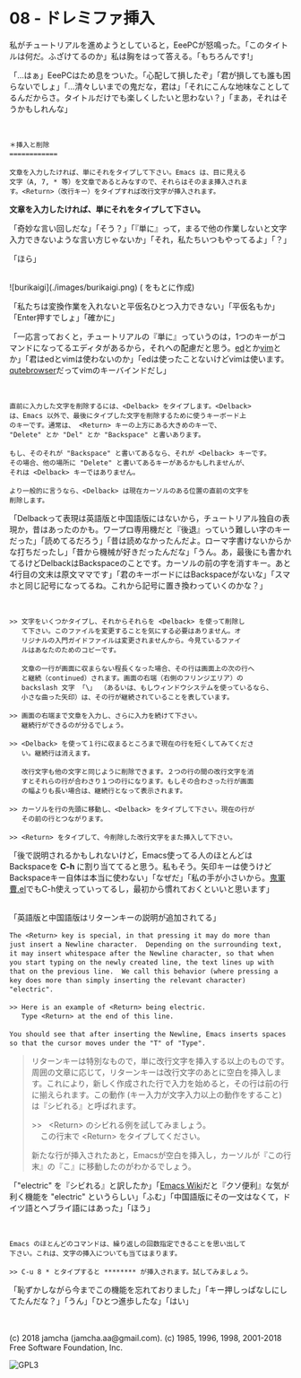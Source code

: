 

# 08 - ドレミファ挿入

私がチュートリアルを進めようとしていると，EeePCが怒鳴った。「このタイトルは何だ。ふざけてるのか」私は胸をはって答える。「もちろんです!」  

「…はぁ」EeePCはため息をついた。「心配して損したぞ」「君が損しても誰も困らないでしょ」「…清々しいまでの鬼だな，君は」「それにこんな地味なことしてるんだからさ。タイトルだけでも楽しくしたいと思わない？」「まあ，それはそうかもしれんな」  

<br>  

    ＊挿入と削除
    ============
    
    文章を入力したければ、単にそれをタイプして下さい。Emacs は、目に見える
    文字（A, 7, * 等）を文章であるとみなすので、それらはそのまま挿入されま
    す。<Return>（改行キー）をタイプすれば改行文字が挿入されます。

**文章を入力したければ、単にそれをタイプして下さい。**  

「奇妙な言い回しだな」「そう？」「『単に』って，まるで他の作業しないと文字入力できないような言い方じゃないか」「それ，私たちいつもやってるよ」「？」  

「ほら」  

<br>  
![burikaigi](./images/burikaigi.png)  
(<https://mzp.hatenablog.com/entry/2018/02/04/171050> をもとに作成)  

「私たちは変換作業を入れないと平仮名ひとつ入力できない」「平仮名もか」「Enter押すでしょ」「確かに」  

「一応言っておくと，チュートリアルの『単に』っていうのは，1つのキーがコマンドになってるエディタがあるから，それへの配慮だと思う。[ed](http://www.gnu.org/software/ed/manual/ed_manual.html)とか[vim](https://www.vim.org/)とか」「君はedとvimは使わないのか」「edは使ったことないけどvimは使います。[qutebrowser](https://qutebrowser.org/)だってvimのキーバインドだし」  

<br>  

    直前に入力した文字を削除するには、<Delback> をタイプします。<Delback>
    は、Emacs 以外で、最後にタイプした文字を削除するために使うキーボード上
    のキーです。通常は、 <Return> キーの上方にある大きめのキーで、
    "Delete" とか "Del" とか "Backspace" と書いあります。
    
    もし、そのそれが "Backspace" と書いてあるなら、それが <Delback> キーです。
    その場合、他の場所に "Delete" と書いてあるキーがあるかもしれませんが、
    それは <Delback> キーではありません。
    
    より一般的に言うなら、<Delback> は現在カーソルのある位置の直前の文字を
    削除します。

「Delbackって表現は英語版と中国語版にはないから，チュートリアル独自の表現か，昔はあったのかも。ワープロ専用機だと『後退』っていう難しい字のキーだった」「読めてるだろう」「昔は読めなかったんだよ。ローマ字書けないからかな打ちだったし」「昔から機械が好きだったんだな」「うん。あ，最後にも書かれてるけどDelbackはBackspaceのことです。カーソルの前の字を消すキー。あと4行目の文末は原文ママです」「君のキーボードにはBackspaceがないな」「スマホと同じ記号になってるね。これから記号に置き換わっていくのかな？」  

<br>  

    >> 文字をいくつかタイプし、それからそれらを <Delback> を使って削除し
       て下さい。このファイルを変更することを気にする必要はありません。オ
       リジナルの入門ガイドファイルは変更されませんから。今見ているファイ
       ルはあなたのためのコピーです。
    
       文章の一行が画面に収まらない程長くなった場合、その行は画面上の次の行へ
       と継続（continued）されます。画面の右端（右側のフリンジエリア）の
       backslash 文字 「\」 （あるいは、もしウィンドウシステムを使っているなら、
       小さな曲った矢印）は、その行が継続されていることを表しています。
    
    >> 画面の右端まで文章を入力し、さらに入力を続けて下さい。
       継続行ができるのが分るでしょう。
    
    >> <Delback> を使って１行に収まるところまで現在の行を短くしてみてくださ
       い。継続行は消えます。
    
       改行文字も他の文字と同じように削除できます。２つの行の間の改行文字を消
       すとそれらの行が合わさり１つの行になります。もしその合わさった行が画面
       の幅よりも長い場合は、継続行となって表示されます。
    
    >> カーソルを行の先頭に移動し、<Delback> をタイプして下さい。現在の行が
       その前の行とつながります。
    
    >> <Return> をタイプして、今削除した改行文字をまた挿入して下さい。

「後で説明されるかもしれないけど，Emacs使ってる人のほとんどはBackspaceを **C-h** に割り当ててると思う。私もそう。矢印キーは使うけどBackspaceキー自体は本当に使わない」「なぜだ」「私の手が小さいから。[鬼軍曹.el](https://github.com/k1LoW/emacs-drill-instructor/wiki)でもC-h使えっていってるし，最初から慣れておくといいと思います」  

<br>  
「英語版と中国語版はリターンキーの説明が追加されてる」  

    The <Return> key is special, in that pressing it may do more than
    just insert a Newline character.  Depending on the surrounding text,
    it may insert whitespace after the Newline character, so that when
    you start typing on the newly created line, the text lines up with
    that on the previous line.  We call this behavior (where pressing a
    key does more than simply inserting the relevant character) "electric".
    
    >> Here is an example of <Return> being electric.
       Type <Return> at the end of this line.
    
    You should see that after inserting the Newline, Emacs inserts spaces
    so that the cursor moves under the "T" of "Type".

> リターンキーは特別なもので，単に改行文字を挿入する以上のものです。周囲の文章に応じて，リターンキーは改行文字のあとに空白を挿入します。これにより，新しく作成された行で入力を始めると，その行は前の行に揃えられます。この動作 (キー入力が文字入力以上の動作をすること) は『シビれる』と呼ばれます。  
> 
> &gt;&gt;&nbsp;&nbsp; &lt;Return&gt; のシビれる例を試してみましょう。  
> &nbsp;&nbsp;&nbsp;&nbsp;この行末で &lt;Return&gt; をタイプしてください。  
> 
> 新たな行が挿入されたあと，Emacsが空白を挿入し，カーソルが『この行末』の『こ』に移動したのがわかるでしょう。  

「"electric" を『シビれる』と訳したか」「[Emacs Wiki](https://www.emacswiki.org/emacs/Electricity)だと『クソ便利』な気が利く機能を "electric" というらしい」「ふむ」「中国語版にその一文はなくて，ドイツ語とヘブライ語にはあった」「ほう」  

<br>  

    Emacs のほとんどのコマンドは、繰り返しの回数指定できることを思い出して
    下さい。これは、文字の挿入についても当てはまります。
    
    >> C-u 8 * とタイプすると ******** が挿入されます。試してみましょう。

「恥ずかしながら今までこの機能を忘れておりました」「キー押しっぱなしにしてたんだな？」「うん」「ひとつ進歩したな」「はい」  

<br>  
<br>  
(c) 2018 jamcha (jamcha.aa@gmail.com). (c) 1985, 1996, 1998, 2001-2018 Free Software Foundation, Inc.  

![GPL3](https://www.gnu.org/graphics/gplv3-88x31.png)  

